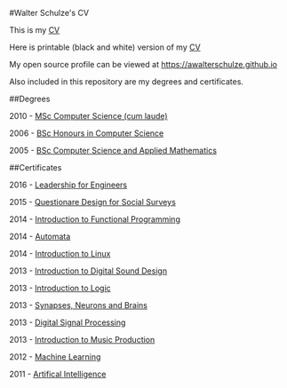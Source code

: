 #Walter Schulze's CV

This is my [CV](https://raw.githubusercontent.com/awalterschulze/waltercv/master/waltercv.pdf)

Here is printable (black and white) version of my [CV](https://raw.githubusercontent.com/awalterschulze/waltercv/master/waltercv-print.pdf)

My open source profile can be viewed at
https://awalterschulze.github.io

Also included in this repository are my degrees and certificates.

##Degrees

2010 - [MSc Computer Science (cum laude)](https://raw.githubusercontent.com/awalterschulze/waltercv/master/2010-msc-degree.pdf)

2006 - [BSc Honours in Computer Science](https://raw.githubusercontent.com/awalterschulze/waltercv/master/2006-hons-degree.pdf)

2005 - [BSc Computer Science and Applied Mathematics](https://raw.githubusercontent.com/awalterschulze/waltercv/master/2005-bsc-degree.pdf)

##Certificates

2016 - [Leadership for Engineers](https://raw.githubusercontent.com/awalterschulze/waltercv/master/2016-01-LeadershipForEngineers-Edx-Certificate.pdf)

2015 - [Questionare Design for Social Surveys](https://raw.githubusercontent.com/awalterschulze/waltercv/master/2015-12-QuestionnaireDesignforSocialSurveys.pdf)

2014 - [Introduction to Functional Programming](https://raw.githubusercontent.com/awalterschulze/waltercv/master/2014-IntroductionToFunctionalProgramming-Edx-Certificate.pdf)

2014 - [Automata](https://raw.githubusercontent.com/awalterschulze/waltercv/master/2014-Coursera_automata.pdf)

2014 - [Introduction to Linux](https://raw.githubusercontent.com/awalterschulze/waltercv/master/2014-11-IntroductionToLinux-Certificate.pdf)

2013 - [Introduction to Digital Sound Design](https://raw.githubusercontent.com/awalterschulze/waltercv/master/2013-Introduction_to_Digital_Sound_Design.pdf)

2013 - [Introduction to Logic](https://raw.githubusercontent.com/awalterschulze/waltercv/master/2013-11-Coursera_intrologic.pdf)

2013 - [Synapses, Neurons and Brains](https://raw.githubusercontent.com/awalterschulze/waltercv/master/2013-06-SynapsesNeuronsAndBrains-Certificate.pdf)

2013 - [Digital Signal Processing](https://raw.githubusercontent.com/awalterschulze/waltercv/master/2013-05-Digital-Signal-Processing-Certificate.pdf)

2013 - [Introduction to Music Production](https://raw.githubusercontent.com/awalterschulze/waltercv/master/2013-04-Introduction-to-Music-Production-Certificate.pdf)

2012 - [Machine Learning](https://raw.githubusercontent.com/awalterschulze/waltercv/master/2012-01-ml-class-49854.pdf)

2011 - [Artifical Intelligence](https://raw.githubusercontent.com/awalterschulze/waltercv/master/2011-12-www.ai-class.com-letter067293_signed.pdf)



